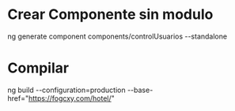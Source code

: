 # Crear Componente sin modulo
ng generate component components/controlUsuarios --standalone






# Compilar
ng build --configuration=production --base-href="https://fogcxy.com/hotel/"
